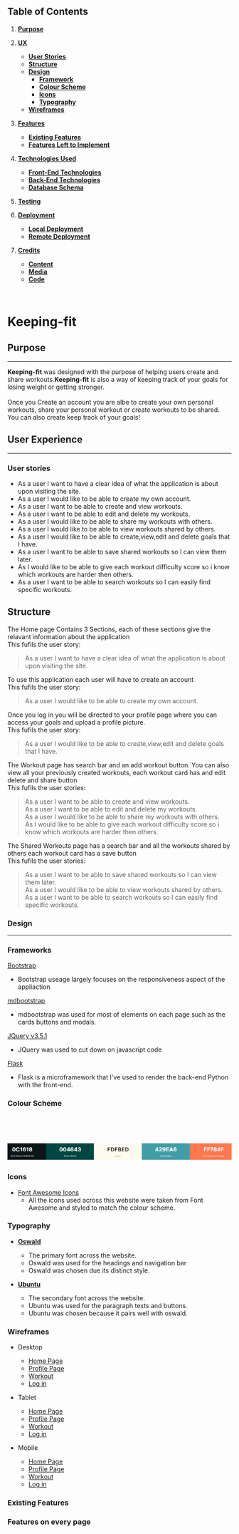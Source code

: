 ## Table of Contents
1. [**Purpose**](#purpose)
1. [**UX**](#user-experience)
    - [**User Stories**](#user-stories)
    - [**Structure**](#structure)
    - [**Design**](#design)
        - [**Framework**](#framework)
        - [**Colour Scheme**](#colour-scheme)
        - [**Icons**](#icons)
        - [**Typography**](#typography)
    - [**Wireframes**](#wireframes)

2. [**Features**](#features)
    - [**Existing Features**](#existing-features)
    - [**Features Left to Implement**](#features-left-to-implement)

3. [**Technologies Used**](#technologies-used)
    - [**Front-End Technologies**](#front-end-technologies)
    - [**Back-End Technologies**](#back-end-technologies)
    - [**Database Schema**](#database-schema)

4. [**Testing**](#testing)

5. [**Deployment**](#deployment)
    - [**Local Deployment**](#local-deployment)
    - [**Remote Deployment**](#remote-deployment)

6. [**Credits**](#credits)
    - [**Content**](#content)
    - [**Media**](#media)
    - [**Code**](#code)
<br>

# **Keeping-fit**
## **Purpose**
---
**Keeping-fit** was designed with the purpose of helping users create and share workouts.**Keeping-fit** is also a way of keeping track of your goals for losing weight or getting stronger.<br><br>
Once you Create an account you are albe to create your own personal workouts, share your personal workout or create workouts to be shared. You can also create keep track of your goals!
 ## **User Experience**
---
### **User stories**
-  As a user I want to have a clear idea of what the application is about upon visiting the site.
-  As a user I would like to be able to create my own account.
-  As a user I want to be able to create and view workouts.
-  As a user I want to be able to edit and delete my workouts.
-  As a user I would like to be able to share my workouts with others.
- As a user I would like to be able to view workouts shared by others.
-  As a user I would like to be able to create,view,edit and delete goals that I have.
- As a user I want to be able to save shared workouts so I can view them later.
-  As I would like to be able to give each workout difficulty score so i know which workouts are harder then others.
- As a user I want to be able to search workouts so I can easily find specific workouts.
## **Structure**
The Home page Contains 3 Sections, each of these sections give the relavant information about the application
<br>This fufils the user story:
> As a user I want to have a clear idea of what the application is about upon visiting the site.

To use this application each user will have to create an account
<br>This fufils the user story:

> As a user I would like to be able to create my own account.

Once you log in you will be directed to your profile page where you can access your goals and upload a profile picture.
<br>This fufils the user story:

> As a user I would like to be able to create,view,edit and delete goals that I have.

The Workout page has search bar and an add workout button. You can also view all your previously created workouts, each workout card has and edit delete and share button
<br>This fufils the user stories:

> As a user I want to be able to create and view workouts.<br>
> As a user I want to be able to edit and delete my workouts.<br>
> As a user I would like to be able to share my workouts with others.<br>
> As I would like to be able to give each workout difficulty score so i know which workouts are harder then others.<br>

The Shared Workouts page has a search bar and all the workouts shared by others each workout card has a save button 
<br>This fufils the user stories:

> As a user I want to be able to save shared workouts so I can view them later.<br>
> As a user I would like to be able to view workouts shared by others.<br>
> As a user I want to be able to search workouts so I can easily find specific workouts.
### **Design**
---
### **Frameworks**

[Bootstrap](https://getbootstrap.com/)
- Bootstrap useage largely focuses on the responsiveness aspect of the appliaction

[mdbootstrap](https://mdbootstrap.com/)
- mdbootstrap was used for most of elements on each page such as the cards buttons and modals. 

[JQuery v3.5.1](https://jquery.com/)
-  JQuery was used to cut down on javascript code

[Flask](https://flask.palletsprojects.com/en/1.1.x/)
- Flask is a microframework that I've used to render the back-end Python with the front-end.

### **Colour Scheme**

<br><br>
<h2  id="top"><img src="static/images/colours.png" max-height=200px></h2>

### **Icons**
- [Font Awesome Icons](https://fontawesome.com/)
    - All the icons used across this website were taken from Font Awesome and styled to match the colour scheme.

### **Typography**

- [**Oswald**](https://fonts.google.com/specimen/Oswald?query=os)
    - The primary font across the website.
    - Oswald was used for the headings and navigation bar
    - Oswald was chosen due its distinct style.

- [**Ubuntu**](https://fonts.google.com/specimen/Ubuntu?query=ubu)
    - The secondary font across the website.
    - Ubuntu was used for the paragraph texts and buttons.
    - Ubuntu was chosen because it pairs well with oswald.

### **Wireframes**

- Desktop
    - [Home Page](wireframes/Homedesktop.png)
    - [Profile Page](wireframes/profiledesktop.png)
    - [Workout](wireframes/workoutdesktop.png)
    - [Log in](wireframes/logdesktop.png)

- Tablet
    - [Home Page](wireframes/hometablet.png)
    - [Profile Page](wireframes/profiletablet.png)
    - [Workout](wireframes/workouttablet.png)
    - [Log in](wireframes/logtablet.png)

- Mobile
    - [Home Page](wireframes/hometablet.png)
    - [Profile Page](wireframes/profiletablet.png)
    - [Workout](wireframes/workouttablet.png)
    - [Log in](wireframes/logtablet.png)

### **Existing Features**
###  **Features on every page**